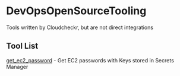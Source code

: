 # DevOpsOpenSourceTooling

Tools written by Cloudcheckr, but are not direct integrations

## Tool List
[get_ec2_password](https://github.com/CloudCheckr/get_ec2_password) - Get EC2 passwords with Keys stored in Secrets Manager
